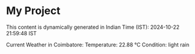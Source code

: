 # My Project

This content is dynamically generated in Indian Time (IST): 2024-10-22 21:59:48 IST


Current Weather in Coimbatore:
Temperature: 22.88 °C
Condition: light rain

